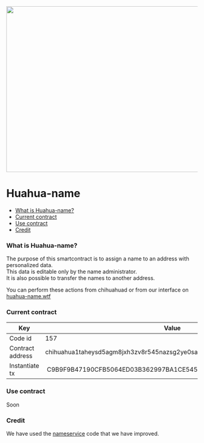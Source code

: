 
<div align="center">
<img src="https://user-images.githubusercontent.com/1071490/206801143-81eef3ef-4bdd-4d8d-8607-ef3a8b7cf39e.jpg" width="600" height="436" />
</div>

# Huahua-name

*   [What is Huahua-name?](#what-is-huahua-name "What is Huahua-name?")
*   [Current contract](#current-contract "Current contract")
*   [Use contract](#use-contract "Use contract")
*   [Credit](#credit "Credit")

### What is Huahua-name? ###

The purpose of this smartcontract is to assign a name to an address with personalized data.  
This data is editable only by the name administrator.  
It is also possible to transfer the names to another address.

You can perform these actions from chihuahuad or from our interface on [huahua-name.wtf](https://huahua-name.wtf/)  


### Current contract ###

| Key | Value |
|--|--|
| Code id  | 157 |
| Contract address | chihuahua1taheysd5agm8jxh3zv8r545nazsg2ye0samdn55g7jexnsz678hqwpzwz9 |
| Instantiate tx | C9B9F9B47190CFB5064ED03B362997BA1CE5452FFEC256BA6F3B169305181688 |

### Use contract ###

Soon

### Credit ###

We have used the [nameservice](https://github.com/deus-labs/cw-contracts/tree/main/contracts/nameservice) code that we have improved.
